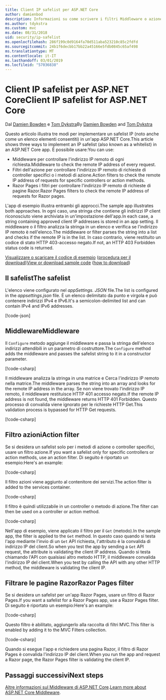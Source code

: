 ```yaml
---
title: Client IP safelist per ASP.NET Core
author: damienbod
description: Informazioni su come scrivere i filtri Middleware o azione per convalidare gli indirizzi IP remoti rispetto a un elenco di indirizzi IP approvati.
ms.author: tdykstra
ms.custom: mvc
ms.date: 08/31/2018
uid: security/ip-safelist
ms.openlocfilehash: 286f199c0d9164fa70d511aba523210c85c2fdfd
ms.sourcegitcommit: 24b1f6decbb17bb22a45166e5fdb0845c65af498
ms.translationtype: MT
ms.contentlocale: it-IT
ms.lasthandoff: 03/01/2019
ms.locfileid: "57036838"
---
```

# <a name="client-ip-safelist-for-aspnet-core"></a><span data-ttu-id="e194d-103">Client IP safelist per ASP.NET Core</span><span class="sxs-lookup"><span data-stu-id="e194d-103">Client IP safelist for ASP.NET Core</span></span>

<span data-ttu-id="e194d-104">Dal [Damien Bowden](https://twitter.com/damien_bod) e [Tom Dykstra](https://github.com/tdykstra)</span><span class="sxs-lookup"><span data-stu-id="e194d-104">By [Damien Bowden](https://twitter.com/damien_bod) and [Tom Dykstra](https://github.com/tdykstra)</span></span>
 
<span data-ttu-id="e194d-105">Questo articolo illustra tre modi per implementare un safelist IP (noto anche come un elenco elementi consentiti) in un'app ASP.NET Core.</span><span class="sxs-lookup"><span data-stu-id="e194d-105">This article shows three ways to implement an IP safelist (also known as a whitelist) in an ASP.NET Core app.</span></span> <span data-ttu-id="e194d-106">È possibile usare:</span><span class="sxs-lookup"><span data-stu-id="e194d-106">You can use:</span></span>

* <span data-ttu-id="e194d-107">Middleware per controllare l'indirizzo IP remoto di ogni richiesta.</span><span class="sxs-lookup"><span data-stu-id="e194d-107">Middleware to check the remote IP address of every request.</span></span>
* <span data-ttu-id="e194d-108">Filtri dell'azione per controllare l'indirizzo IP remoto di richieste di controller specifici o i metodi di azione.</span><span class="sxs-lookup"><span data-stu-id="e194d-108">Action filters to check the remote IP address of requests for specific controllers or action methods.</span></span>
* <span data-ttu-id="e194d-109">Razor Pages i filtri per controllare l'indirizzo IP remoto di richieste di pagine Razor.</span><span class="sxs-lookup"><span data-stu-id="e194d-109">Razor Pages filters to check the remote IP address of requests for Razor pages.</span></span>

<span data-ttu-id="e194d-110">L'app di esempio illustra entrambi gli approcci.</span><span class="sxs-lookup"><span data-stu-id="e194d-110">The sample app illustrates both approaches.</span></span> <span data-ttu-id="e194d-111">In ogni caso, una stringa che contiene gli indirizzi IP client riconosciuto viene archiviata in un'impostazione dell'app.</span><span class="sxs-lookup"><span data-stu-id="e194d-111">In each case, a string containing approved client IP addresses is stored in an app setting.</span></span> <span data-ttu-id="e194d-112">Il middleware o il filtro analizza la stringa in un elenco e verifica se l'indirizzo IP remoto è nell'elenco.</span><span class="sxs-lookup"><span data-stu-id="e194d-112">The middleware or filter parses the string into a list and  checks if the remote IP is in the list.</span></span> <span data-ttu-id="e194d-113">In caso contrario, viene restituito un codice di stato HTTP 403-accesso negato.</span><span class="sxs-lookup"><span data-stu-id="e194d-113">If not, an HTTP 403 Forbidden status code is returned.</span></span>

<span data-ttu-id="e194d-114">[Visualizzare o scaricare il codice di esempio](https://github.com/aspnet/Docs/tree/master/aspnetcore/security/ip-safelist/samples/2.x/ClientIpAspNetCore) ([procedura per il download](xref:index#how-to-download-a-sample))</span><span class="sxs-lookup"><span data-stu-id="e194d-114">[View or download sample code](https://github.com/aspnet/Docs/tree/master/aspnetcore/security/ip-safelist/samples/2.x/ClientIpAspNetCore) ([how to download](xref:index#how-to-download-a-sample))</span></span>

## <a name="the-safelist"></a><span data-ttu-id="e194d-115">Il safelist</span><span class="sxs-lookup"><span data-stu-id="e194d-115">The safelist</span></span>

<span data-ttu-id="e194d-116">L'elenco viene configurato nel *appSettings. JSON* file.</span><span class="sxs-lookup"><span data-stu-id="e194d-116">The list is configured in the *appsettings.json* file.</span></span> <span data-ttu-id="e194d-117">È un elenco delimitato da punto e virgola e può contenere indirizzi IPv4 e IPv6.</span><span class="sxs-lookup"><span data-stu-id="e194d-117">It's a semicolon-delimited list and can contain IPv4 and IPv6 addresses.</span></span>

[!code-json[](ip-safelist/samples/2.x/ClientIpAspNetCore/appsettings.json?highlight=2)]

## <a name="middleware"></a><span data-ttu-id="e194d-118">Middleware</span><span class="sxs-lookup"><span data-stu-id="e194d-118">Middleware</span></span>

<span data-ttu-id="e194d-119">Il `Configure` metodo aggiunge il middleware e passa la stringa dell'elenco indirizzi attendibili in un parametro di costruttore.</span><span class="sxs-lookup"><span data-stu-id="e194d-119">The `Configure` method adds the middleware and passes the safelist string to it in a constructor parameter.</span></span>

[!code-csharp[](ip-safelist/samples/2.x/ClientIpAspNetCore/Startup.cs?name=snippet_Configure&highlight=7)]

<span data-ttu-id="e194d-120">Il middleware analizza la stringa in una matrice e Cerca l'indirizzo IP remoto nella matrice.</span><span class="sxs-lookup"><span data-stu-id="e194d-120">The middleware parses the string into an array and looks for the remote IP address in the array.</span></span> <span data-ttu-id="e194d-121">Se non viene trovato l'indirizzo IP remoto, il middleware restituisce HTTP 401 accesso negato.</span><span class="sxs-lookup"><span data-stu-id="e194d-121">If the remote IP address is not found, the middleware returns HTTP 401 Forbidden.</span></span> <span data-ttu-id="e194d-122">Questo processo di convalida viene ignorato per le richieste HTTP Get.</span><span class="sxs-lookup"><span data-stu-id="e194d-122">This validation process is bypassed for HTTP Get requests.</span></span>

[!code-csharp[](ip-safelist/samples/2.x/ClientIpAspNetCore/AdminSafeListMiddleware.cs?name=snippet_ClassOnly)]

## <a name="action-filter"></a><span data-ttu-id="e194d-123">Filtro azioni</span><span class="sxs-lookup"><span data-stu-id="e194d-123">Action filter</span></span>

<span data-ttu-id="e194d-124">Se si desidera un safelist solo per i metodi di azione o controller specifici, usare un filtro azione.</span><span class="sxs-lookup"><span data-stu-id="e194d-124">If you want a safelist only for specific controllers or action methods, use an action filter.</span></span> <span data-ttu-id="e194d-125">Di seguito è riportato un esempio:</span><span class="sxs-lookup"><span data-stu-id="e194d-125">Here's an example:</span></span> 

[!code-csharp[](ip-safelist/samples/2.x/ClientIpAspNetCore/Filters/ClientIdCheckFilter.cs)]

<span data-ttu-id="e194d-126">Il filtro azioni viene aggiunto al contenitore dei servizi.</span><span class="sxs-lookup"><span data-stu-id="e194d-126">The action filter is added to the services container.</span></span>

[!code-csharp[](ip-safelist/samples/2.x/ClientIpAspNetCore/Startup.cs?name=snippet_ConfigureServices&highlight=3)]

<span data-ttu-id="e194d-127">Il filtro è quindi utilizzabile in un controller o metodo di azione.</span><span class="sxs-lookup"><span data-stu-id="e194d-127">The filter can then be used on a controller or action method.</span></span>

[!code-csharp[](ip-safelist/samples/2.x/ClientIpAspNetCore/Controllers/ValuesController.cs?name=snippet_Filter&highlight=1)]

<span data-ttu-id="e194d-128">Nell'app di esempio, viene applicato il filtro per il `Get` (metodo).</span><span class="sxs-lookup"><span data-stu-id="e194d-128">In the sample app, the filter is applied to the `Get` method.</span></span> <span data-ttu-id="e194d-129">In questo caso quando si testa l'app mediante l'invio di un `Get` API richiesta, l'attributo è la convalida di indirizzo IP del client.</span><span class="sxs-lookup"><span data-stu-id="e194d-129">So when you test the app by sending a `Get` API request, the attribute is validating the client IP address.</span></span> <span data-ttu-id="e194d-130">Quando si testa chiamando l'API con qualsiasi altro metodo HTTP, il middleware convalida l'indirizzo IP del client.</span><span class="sxs-lookup"><span data-stu-id="e194d-130">When you test by calling the API with any other HTTP method, the middleware is validating the client IP.</span></span>

## <a name="razor-pages-filter"></a><span data-ttu-id="e194d-131">Filtrare le pagine Razor</span><span class="sxs-lookup"><span data-stu-id="e194d-131">Razor Pages filter</span></span> 

<span data-ttu-id="e194d-132">Se si desidera un safelist per un'app Razor Pages, usare un filtro di Razor Pages.</span><span class="sxs-lookup"><span data-stu-id="e194d-132">If you want a safelist for a Razor Pages app, use a Razor Pages filter.</span></span> <span data-ttu-id="e194d-133">Di seguito è riportato un esempio:</span><span class="sxs-lookup"><span data-stu-id="e194d-133">Here's an example:</span></span> 

[!code-csharp[](ip-safelist/samples/2.x/ClientIpAspNetCore/Filters/ClientIdCheckPageFilter.cs)]

<span data-ttu-id="e194d-134">Questo filtro è abilitato, aggiungerlo alla raccolta di filtri MVC.</span><span class="sxs-lookup"><span data-stu-id="e194d-134">This filter is enabled by adding it to the MVC Filters collection.</span></span>

[!code-csharp[](ip-safelist/samples/2.x/ClientIpAspNetCore/Startup.cs?name=snippet_ConfigureServices&highlight=7-9)]

<span data-ttu-id="e194d-135">Quando si esegue l'app e richiedere una pagina Razor, il filtro di Razor Pages è convalida l'indirizzo IP del client.</span><span class="sxs-lookup"><span data-stu-id="e194d-135">When you run the app and request a Razor page, the Razor Pages filter is validating the client IP.</span></span>

## <a name="next-steps"></a><span data-ttu-id="e194d-136">Passaggi successivi</span><span class="sxs-lookup"><span data-stu-id="e194d-136">Next steps</span></span>

<span data-ttu-id="e194d-137">[Altre informazioni sul Middleware di ASP.NET Core](xref:fundamentals/middleware/index).</span><span class="sxs-lookup"><span data-stu-id="e194d-137">[Learn more about ASP.NET Core Middleware](xref:fundamentals/middleware/index).</span></span>
